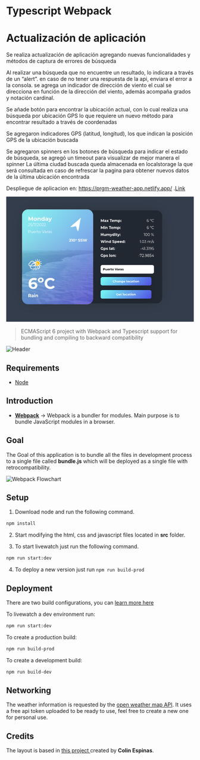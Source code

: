 # Typescript Webpack

# Actualización de aplicación 
 Se realiza actualización de aplicación agregando nuevas funcionalidades y métodos de captura de errores de búsqueda 

 Al realizar una búsqueda que no encuentre un resultado, lo indicara a través de un “alert”.
 en caso de no tener una respuesta de la api, enviara el error a la consola.
 se agrega un indicador de dirección de viento el cual se direcciona en función de la dirección del viento, además acompaña grados y notación cardinal.

 Se añade botón para encontrar la ubicación actual, con lo cual realiza una búsqueda por ubicación GPS lo que requiere un nuevo método para encontrar resultado a través de coordenadas 

 Se agregaron indicadores GPS (latitud, longitud), los que indican la posición GPS de la ubicación buscada 

 Se agregaron spinners en los botones de búsqueda para indicar el estado de búsqueda, se agregó un timeout para visualizar de mejor manera el spinner
 La última ciudad buscada queda almacenada en localstorage la que será consultada en caso de refrescar la pagina para obtener nuevos datos de la última ubicación encontrada

 Despliegue de aplicacion en:
     https://prgm-weather-app.netlify.app/
 .[Link](https://prgm-weather-app.netlify.app/)
                            
 ![Header](/meta/aplicacion-actualizada.png)








> ECMAScript 6 project with Webpack and Typescript support for bundling and compiling to backward compatibility

![Header](/meta/header.png)

## Requirements

* [Node](https://nodejs.org/en/)

## Introduction

* **[Webpack](https://webpack.js.org)** -> Webpack is a bundler for modules. Main purpose is to bundle JavaScript modules in a browser.

## Goal

The Goal of this application is to bundle all the files in development process to a single file called **bundle.js** which will be deployed as a single file with retrocompatibility.

![Webpack Flowchart](/meta/flowchart-webpack.png)

## Setup

1. Download node and run the following command.

```bash
npm install
```

2. Start modifying the html, css and javascript files located in **src** folder.

3. To start livewatch just run  the following command.

```bash
npm run start:dev
```

4. To deploy a new version just run `npm run build-prod`

## Deployment

There are two build configurations, you can [learn more here](https://webpack.js.org/configuration/mode/)

To livewatch a dev environment run:

```bash
npm run start:dev
```

To create a production build:

```bash
npm run build-prod
```

To create a development build:

```bash
npm run build-dev
```

## Networking

The weather information is requested by the [open weather map API](https://openweathermap.org/current). It uses a free api token uploaded to be ready to use, feel free to create a new one for personal use.

## Credits

The layout is based in [this project ](https://codepen.io/Call_in/pen/pMYGbZ) created by **Colin Espinas**.

